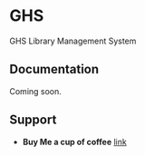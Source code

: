 # GHS
GHS Library Management System


## Documentation
Coming soon.

## Support  
- **Buy Me a cup of coffee** [link](https://buymeacoff.ee/UOoP6At7H) 
